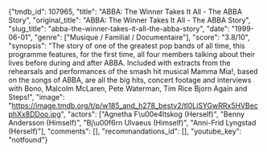 {"tmdb_id": 107965, "title": "ABBA: The Winner Takes It All - The ABBA Story", "original_title": "ABBA: The Winner Takes It All - The ABBA Story", "slug_title": "abba-the-winner-takes-it-all-the-abba-story", "date": "1999-06-01", "genre": ["Musique / Familial / Documentaire"], "score": "3.8/10", "synopsis": "The story of one of the greatest pop bands of all time, this programme features, for the first time, all four members talking about their lives before during and after ABBA.  Included with extracts from the rehearsals and performances of the smash hit musical Mamma Mia!, based on the songs of ABBA, are all the big hits, concert footage and interviews with Bono, Malcolm McLaren, Pete Waterman, Tim Rice Bjorn Again and Steps!", "image": "https://image.tmdb.org/t/p/w185_and_h278_bestv2/tl0LjSYGwRRx5HVBecphXx8DDoo.jpg", "actors": ["Agnetha F\u00e4ltskog (Herself)", "Benny Andersson (Himself)", "Bj\u00f6rn Ulvaeus (Himself)", "Anni-Frid Lyngstad (Herself)"], "comments": [], "recommandations_id": [], "youtube_key": "notfound"}